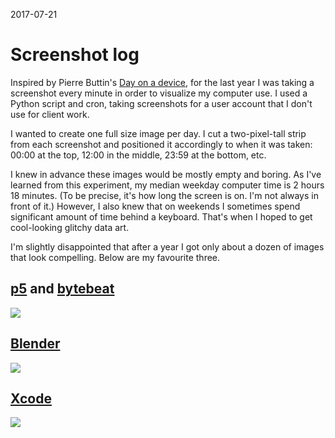 2017-07-21

Screenshot log
==============

Inspired by Pierre Buttin's [Day on a device][], for the last year I was
taking a screenshot every minute in order to visualize my computer use.
I used a Python script and cron, taking screenshots for a user account
that I don't use for client work.

  [Day on a device]: http://www.pierrebuttin.com/work/dayonadevice/

I wanted to create one full size image per day.  I cut a two-pixel-tall
strip from each screenshot and positioned it accordingly to when it was
taken: 00:00 at the top, 12:00 in the middle, 23:59 at the bottom, etc.

I knew in advance these images would be mostly empty and boring. As
I've learned from this experiment, my median weekday computer time is 2
hours 18 minutes. (To be precise, it's how long the screen is on. I'm
not always in front of it.) However, I also knew that on weekends I
sometimes spend significant amount of time behind a keyboard.  That's
when I hoped to get cool-looking glitchy data art.

I'm slightly disappointed that after a year I got only about a dozen of
images that look compelling. Below are my favourite three.


## [p5](/posts/summer-of-creative-coding) and [bytebeat](/posts/bytebeat)

![](2016-07-24.png)


## [Blender](https://www.instagram.com/p/BOzqQzPDTP9/)

![](2017-01-03.png)


## [Xcode](/checkers)

![](2016-08-17.png)
